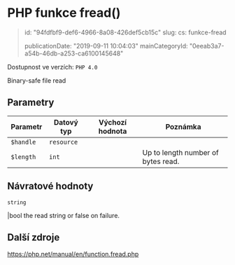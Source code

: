 PHP funkce fread()
==================

> id: "94fdfbf9-def6-4966-8a08-426def5cb15c"
> slug:
> 	cs: funkce-fread
> 
> publicationDate: "2019-09-11 10:04:03"
> mainCategoryId: "0eeab3a7-a54b-46db-a253-ca6100145648"

Dostupnost ve verzích: `PHP 4.0`

Binary-safe file read


Parametry
--------------

| Parametr | Datový typ | Výchozí hodnota | Poznámka |
|-----|-----|-----|-----|
| `$handle` | `resource` |  |  |
| `$length` | `int` |  | Up to length number of bytes read. |


Návratové hodnoty
----------------

`string`

|bool the read string or false on failure.

Další zdroje
------------

https://php.net/manual/en/function.fread.php
